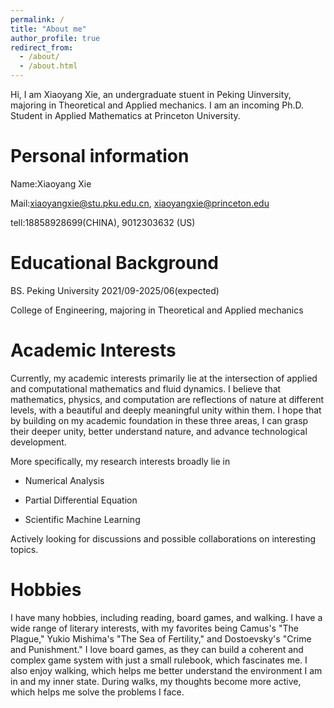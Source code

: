 ```yaml
---
permalink: /
title: "About me"
author_profile: true
redirect_from: 
  - /about/
  - /about.html
---
```


Hi, I am Xiaoyang Xie, an undergraduate stuent in Peking Uinversity, majoring in Theoretical and Applied mechanics. I am an incoming Ph.D. Student in Applied Mathematics at Princeton University.

Personal information
======
Name:Xiaoyang Xie

Mail:xiaoyangxie@stu.pku.edu.cn, xiaoyangxie@princeton.edu

tell:18858928699(CHINA), 9012303632 (US)

Educational Background
======

BS. Peking University 2021/09-2025/06(expected)

College of Engineering, majoring in Theoretical and Applied mechanics


Academic Interests
======

Currently, my academic interests primarily lie at the intersection of applied and computational mathematics and fluid dynamics. I believe that mathematics, physics, and computation are reflections of nature at different levels, with a beautiful and deeply meaningful unity within them. I hope that by building on my academic foundation in these three areas, I can grasp their deeper unity, better understand nature, and advance technological development.

More specifically, my research interests broadly lie in

- Numerical Analysis

- Partial Differential Equation

- Scientific Machine Learning

Actively looking for discussions and possible collaborations on interesting topics.



Hobbies
======

I have many hobbies, including reading, board games, and walking. I have a wide range of literary interests, with my favorites being Camus's "The Plague," Yukio Mishima's "The Sea of Fertility," and Dostoevsky's "Crime and Punishment." I love board games, as they can build a coherent and complex game system with just a small rulebook, which fascinates me. I also enjoy walking, which helps me better understand the environment I am in and my inner state. During walks, my thoughts become more active, which helps me solve the problems I face.




